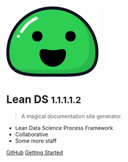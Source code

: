 ![logo](_media/icon.svg)

# Lean DS <small>1.1.1.1.2</small>

> A magical documentation site generator.

- Lean Data Science Process Framework
- Collaborative
- Some more staff

[GitHub](https://github.com/docsifyjs/docsify/)
[Getting Started](#docsify)
